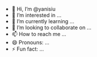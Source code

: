 - 👋 Hi, I’m @yanisiu
- 👀 I’m interested in ...
- 🌱 I’m currently learning ...
- 💞️ I’m looking to collaborate on ...
- 📫 How to reach me ...
- 😄 Pronouns: ...
- ⚡ Fun fact: ...

<!---
yanisiu/yanisiu is a ✨ special ✨ repository because its `README.md` (this file) appears on your GitHub profile.
You can click the Preview link to take a look at your changes.
--->
